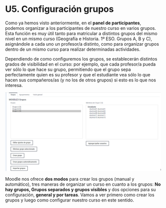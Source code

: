 # U5. Configuración grupos

Como ya hemos visto anteriormente, en el **panel de participantes**, podemos organizar a los participantes de nuestro curso en varios grupos. Esta función es muy útil tanto para matricular a distintos grupos del mismo nivel en un mismo curso \(Geografía e Historia. 1º ESO. Grupos A, B y C\), asignándole a cada uno un profesor/a distinto, como para organizar grupos dentro de un mismo curso para realizar determinadas actividades.

Dependiendo de como configuremos los grupos, se establecerán distintos grados de visibilidad en el curso: por ejemplo, que cada profesor/a pueda ver sólo lo que hace su grupo, permitiendo que el grupo sepa perfectamente quien es su profesor y que el estudiante vea sólo lo que hacen sus compañeros/as \(y no los de otros grupos\) si esto es lo que nos interesa.

![](/assets/grupos.png)

Moodle nos ofrece **dos modos** para crear los grupos \(manual y automático\), tres maneras de organizar un curso en cuanto a los grupos: **No hay grupos, Grupos separados y grupos visibles** y dos opciones para su configuración, **general y por tareas**. Vamos a ver primero como crear los grupos y luego como configurar nuestro curso en este sentido.

